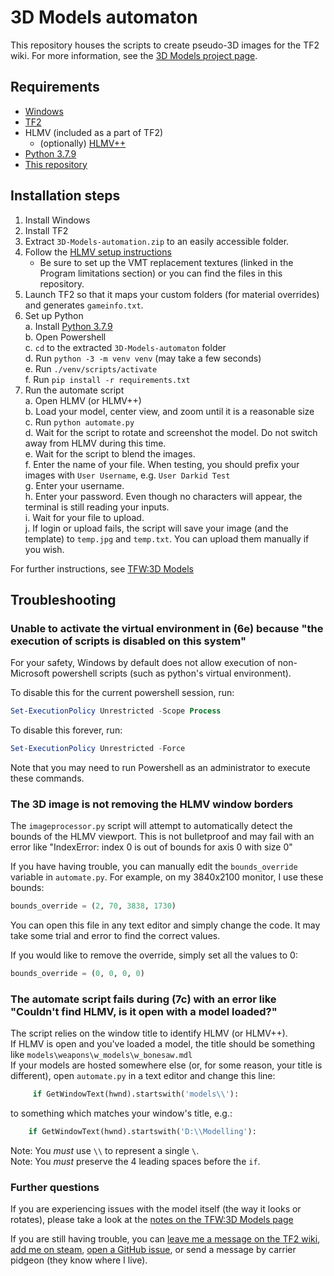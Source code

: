 # 3D Models automaton
This repository houses the scripts to create pseudo-3D images for the TF2 wiki. For more information, see the [3D Models project page](https://wiki.teamfortress.com/wiki/Team_Fortress_Wiki:3D_Models).

## Requirements
* [Windows](https://www.microsoft.com/windows)
* [TF2](https://store.steampowered.com/app/440/Team_Fortress_2)
* HLMV (included as a part of TF2)
    * (optionally) [HLMV++](https://github.com/ImguRandom/HLMVPlusPlus#installation)
* [Python 3.7.9](https://www.python.org/downloads/release/python-379)
* [This repository](https://github.com/jbzdarkid/3D-Models-automaton/releases/latest/download/3D-Models-automation.zip)

## Installation steps
1. Install Windows
2. Install TF2
3. Extract `3D-Models-automation.zip` to an easily accessible folder.
4. Follow the [HLMV setup instructions](https://wiki.teamfortress.com/wiki/Help:Model_Viewer)  
    * Be sure to set up the VMT replacement textures (linked in the Program limitations section) or you can find the files in this repository.
5. Launch TF2 so that it maps your custom folders (for material overrides) and generates `gameinfo.txt`.
6. Set up Python  
    a. Install [Python 3.7.9](https://www.python.org/downloads/release/python-379)  
    b. Open Powershell  
    c. `cd` to the extracted `3D-Models-automaton` folder  
    d. Run `python -3 -m venv venv` (may take a few seconds)  
    e. Run `./venv/scripts/activate`  
    f. Run `pip install -r requirements.txt`  
7. Run the automate script  
    a. Open HLMV (or HLMV++)  
    b. Load your model, center view, and zoom until it is a reasonable size  
    c. Run `python automate.py`  
    d. Wait for the script to rotate and screenshot the model. Do not switch away from HLMV during this time.  
    e. Wait for the script to blend the images.  
    f. Enter the name of your file. When testing, you should prefix your images with `User Username`, e.g. `User Darkid Test`  
    g. Enter your username.  
    h. Enter your password. Even though no characters will appear, the terminal is still reading your inputs.  
    i. Wait for your file to upload.  
    j. If login or upload fails, the script will save your image (and the template) to `temp.jpg` and `temp.txt`. You can upload them manually if you wish.  

For further instructions, see [TFW:3D Models](https://wiki.teamfortress.com/wiki/Team_Fortress_Wiki:3D_Models#Workflow)

## Troubleshooting
### Unable to activate the virtual environment in (6e) because "the execution of scripts is disabled on this system"
For your safety, Windows by default does not allow execution of non-Microsoft powershell scripts (such as python's virtual environment).

To disable this for the current powershell session, run:
```ps1
Set-ExecutionPolicy Unrestricted -Scope Process
```
To disable this forever, run:
```ps1
Set-ExecutionPolicy Unrestricted -Force
```

Note that you may need to run Powershell as an administrator to execute these commands.

### The 3D image is not removing the HLMV window borders
The `imageprocessor.py` script will attempt to automatically detect the bounds of the HLMV viewport. This is not bulletproof and may fail with an error like "IndexError: index 0 is out of bounds for axis 0 with size 0"

If you have having trouble, you can manually edit the `bounds_override` variable in `automate.py`. For example, on my 3840x2100 monitor, I use these bounds:
```py
bounds_override = (2, 70, 3838, 1730)
```
You can open this file in any text editor and simply change the code. It may take some trial and error to find the correct values.

If you would like to remove the override, simply set all the values to 0:
```py
bounds_override = (0, 0, 0, 0)
```

### The automate script fails during (7c) with an error like "Couldn't find HLMV, is it open with a model loaded?"
The script relies on the window title to identify HLMV (or HLMV++).  
If HLMV is open and you've loaded a model, the title should be something like `models\weapons\w_models\w_bonesaw.mdl`  
If your models are hosted somewhere else (or, for some reason, your title is different), open `automate.py` in a text editor and change this line:
```py
     if GetWindowText(hwnd).startswith('models\\'):
```
to something which matches your window's title, e.g.:
```py
    if GetWindowText(hwnd).startswith('D:\\Modelling'):
```
Note: You *must* use `\\` to represent a single `\`.  
Note: You *must* preserve the 4 leading spaces before the `if`.  

### Further questions
If you are experiencing issues with the model itself (the way it looks or rotates), please take a look at the [notes on the TFW:3D Models page](https://wiki.teamfortress.com/wiki/Team_Fortress_Wiki:3D_Models#Workflow)

If you are still having trouble, you can [leave me a message on the TF2 wiki](https://wiki.teamfortress.com/w/index.php?title=User_talk:Darkid&action=edit&section=new), [add me on steam](https://steamcommunity.com/id/jbzdarkid), [open a GitHub issue](https://github.com/jbzdarkid/3D-Models-automaton/issues/new), or send a message by carrier pidgeon (they know where I live).
